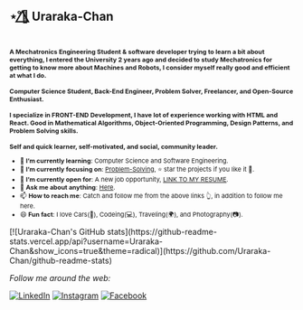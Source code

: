 ## ⋆˚🌺⃤ Uraraka-Chan
<div align=left style="font-size:11px;">
    <br>
    <p>
        <strong>
            A Mechatronics Engineering Student & software developer trying to learn a bit about everything, I entered the University 2 years ago and decided to study Mechatronics for getting to know more about Machines and Robots, I consider myself really good and efficient at what I do.<br><br>
            Computer Science Student, Back-End Engineer, Problem Solver, Freelancer, and Open-Source Enthusiast.<br><br>
            I specialize in FRONT-END Development, I have lot of experience working with HTML and React. Good in Mathematical Algorithms, Object-Oriented Programming, Design Patterns, and Problem Solving skills.<br><br>
            Self and quick learner, self-motivated, and social, community leader.
            </strong>
    </p>
    <ul>
        <li>🌱 <b>I’m currently learning</b>: Computer Science and Software Engineering.</li>
        <li>🎯 <b>I’m currently focusing on</b>: <a href="https://ahmedfathydev.github.io/Problem-Solving/">Problem-Solving</a>, ⭐️ star the projects if you like it 🤩.</li>
        <li>🤔 <b>I’m currently open for</b>: A new job opportunity, <a href="https://flowcv.io/resume/feedback/lMhKFXfgJjf8">LINK TO MY RESUME</a>.</li>
        <li>💬 <b>Ask me about anything</b>: <a href="https://github.com/ahmedfathydev/uraraka-chan/issues">Here</a>.</li>
        <li>📫 <b>How to reach me</b>: Catch and follow me from the above links 👆, in addition to follow me here.</li>
        <li>😄 <b>Fun fact</b>: I love Cars(🚗), Codeing(💻), Traveling(🌍), and Photography(📷).</li>
    </ul>
</div>
[![Uraraka-Chan's GitHub stats](https://github-readme-stats.vercel.app/api?username=Uraraka-Chan&show_icons=true&theme=radical)](https://github.com/Uraraka-Chan/github-readme-stats)



<i>Follow me around the web:</i><br>


<a href="https://www.linkedin.com/in/jorge-garcia-6a8210229/" target="_blank"><img src="https://img.shields.io/badge/LinkedIn-%230077B5.svg?&style=flat-square&logo=linkedin&logoColor=white" alt="LinkedIn"></a>
<a href="https://www.instagram.com/jorgydev" target="_blank"><img src="https://img.shields.io/badge/Instagram-%23E4405F.svg?&style=flat-square&logo=instagram&logoColor=white" alt="Instagram"></a>
<a href="https://www.facebook.com/jorgeadolfo.garciagarcia/" target="_blank"><img src="https://img.shields.io/badge/Facebook-%231877F2.svg?&style=flat-square&logo=facebook&logoColor=white" alt="Facebook"></a>
